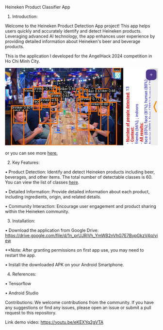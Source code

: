 Heineken Product Classifier App

1. Introduction:

Welcome to the Heineken Product Detection App project! This app helps users quickly and accurately identify and detect Heineken products. Leveraging advanced AI technology, the app enhances user experience by providing detailed information about Heineken's beer and beverage products.

This is the application I developed for the AngelHack 2024 competition in Ho Chi Minh City.

  ![Demo Image](Demo/Demo_HeneikenObjDetection.jpg)
  
or you can see more [here.](https://drive.google.com/file/d/1KeeAbKOv8iMoRrkNwEJ0Zel0SdPSofT2/view?usp=drive_link)

2. Key Features:
   
•	Product Detection: Identify and detect Heineken products including beer, beverages, and other items. The total number of detectable classes is 60. You can view the list of classes [here](Demo/label.txt).

•	Detailed Information: Provide detailed information about each product, including ingredients, origin, and related details.

•	Community Interaction: Encourage user engagement and product sharing within the Heineken community.

3.	Installation:

•	Download the application from Google Drive:
https://drive.google.com/file/d/1n_prUJRjVh_YmWB2nVhG7E7BypGkzV4q/view

**Note: After granting permissions on first app use, you may need to restart the app.

•	Install the downloaded APK on your Android Smartphone.

4. References:

•	Tensorflow

•	Android Studio

Contributions:
We welcome contributions from the community. If you have any suggestions or find any issues, please open an issue or submit a pull request to this repository.

Link demo video:
https://youtu.be/eKEXYq2gVTA

